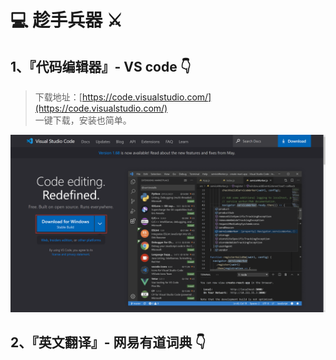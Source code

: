# 💻 趁手兵器 ⚔️

## 1、『代码编辑器』- VS code 👇

> 下载地址：[https://code.visualstudio.com/](https://code.visualstudio.com/)  
> 一键下载，安装也简单。

![图 8](img/054e314a68ba4210e4bcdf8a39945786bd156e825a212455409c6da66bf75815.png)  

## 2、『英文翻译』- 网易有道词典 👇